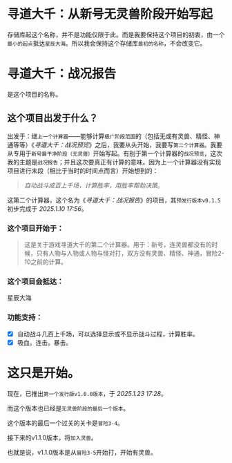 
# 寻道大千：从新号无灵兽阶段开始写起

存储库起这个名称，并不是功能仅限于此。而是我要保持这个项目的初衷，由一个`最小的起点`抵达`星辰大海`。所以我会保持这个存储库`最初的名称`，不会改变它。

# 寻道大千：战况报告

是这个项目的名称。


## 这个项目出发于什么？

出发于：继`上一个计算器`——能够计算`极广阶段范围`的（包括无或有灵兽、精怪、神通等等）《_寻道大千：战况预览_》之后，我要从头开始，我要写`第二个计算器`。我要从专用于`新号最干净阶段（无灵兽）`开始写起。有别于第一个计算器的`战况预览`，这次我的主题是`战况报告`；并且这次要真正有计算的意味。因为上一个计算器没有实现项目进行末段（相比于当时的时间点而言）开始想到的：
> _自动战斗成百上千场，计算胜率，用胜率帮助决策_。

这第二个计算器，这个名为《_寻道大千：战况报告_》的项目，其`预发行版本v0.1.5`初步完成于 _2025.1.10 17:56_。

### 这个项目开始于：
>  这是关于游戏寻道大千的第二个计算器。用于：新号，连灵兽都没有的时候，只有人物与人物或人物与怪对打，双方没有灵兽、精怪、神通，冒险2-10之前的计算。

### 这个项目会抵达：
星辰大海

### 功能支持：

- [x] 自动战斗几百上千场，可以选择显示或不显示战斗过程，计算胜率。
- [x] 吸血。连击。暴击。

# 这只是开始。

现在，已推出`第一个发行版v1.0.0版本`，于 _2025.1.23 17:28_。

而这个版本也已经是`无灵兽阶段的最后一个版本`。

这个版本的最后一个过关的关卡是`冒险3-4`。

接下来的v1.1.0版本，将`加入灵兽`。

也就是说，v1.1.0版本是从`冒险3-5`开始打，开始有灵兽。
